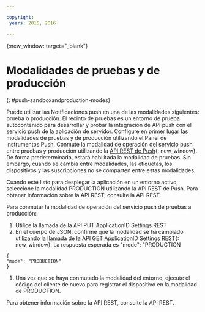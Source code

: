 ```yaml
---

copyright:
 years: 2015, 2016

---
```


{:new_window: target="_blank"}
# Modalidades de pruebas y de producción

{: #push-sandboxandproduction-modes}

Puede utilizar las Notificaciones push en una de las modalidades siguientes: prueba o
                producción. El recinto de pruebas es un entorno de prueba autocontenido para desarrollar y probar la integración de API push
                con el servicio push de la aplicación de servidor. Configure en primer lugar las modalidades de pruebas y de producción utilizando el Panel de instrumentos Push. Conmute la modalidad de operación del servicio push entre pruebas y producción utilizando la [API REST de Push](https://mobile.{DomainName}/imfpushrestapidocs/){: new_window}. De forma predeterminada,
                estará habilitada la modalidad de pruebas. Sin embargo, cuando se cambia entre modalidades, las etiquetas, los dispositivos y las suscripciones no se comparten entre estas modalidades.


Cuando esté listo para desplegar la aplicación en un entorno activo, seleccione la modalidad PRODUCTION utilizando la API REST de Push. Para obtener información sobre la API REST, consulte la API REST.

Para conmutar la modalidad de operación del servicio push de pruebas a producción:

1. Utilice la llamada de la API PUT ApplicationID Settings REST
2. En el cuerpo de JSON, confirme que la modalidad se ha cambiado utilizando la llamada de la API [GET ApplicationID Settings REST](https://mobile.{DomainName}/imfpushrestapidocs/){: new_window}. La respuesta esperada es "mode": "PRODUCTION
 
 ```
 { 
 "mode": "PRODUCTION"
 }
 ```
1. Una vez que se haya conmutado la modalidad del entorno, ejecute el código del cliente de nuevo para registrar el dispositivo en la modalidad de PRODUCTION.

Para obtener información sobre la API REST, consulte la API REST.
